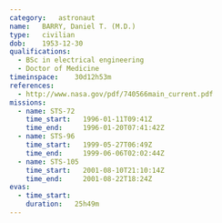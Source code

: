 ```yaml
---
category:	astronaut
name:	BARRY, Daniel T. (M.D.)
type:	civilian
dob:	1953-12-30
qualifications:
  - BSc in electrical engineering
  - Doctor of Medicine
timeinspace:	30d12h53m
references:
  - http://www.nasa.gov/pdf/740566main_current.pdf
missions:
  - name: STS-72
    time_start:   1996-01-11T09:41Z
    time_end:     1996-01-20T07:41:42Z
  - name: STS-96
    time_start:   1999-05-27T06:49Z
    time_end:     1999-06-06T02:02:44Z
  - name: STS-105
    time_start:   2001-08-10T21:10:14Z
    time_end:     2001-08-22T18:24Z
evas:
  - time_start: 
    duration:   25h49m
---
```

